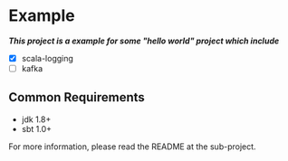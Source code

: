 # Example

***This project is a example for some "hello world" project which include***

- [x] scala-logging
- [ ] kafka

## Common Requirements
- jdk 1.8+
- sbt 1.0+

For more information, please read the README at the sub-project.

